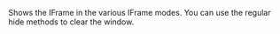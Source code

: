 ﻿Shows the IFrame in the various IFrame modes. You can use the regular hide methods to clear the window.